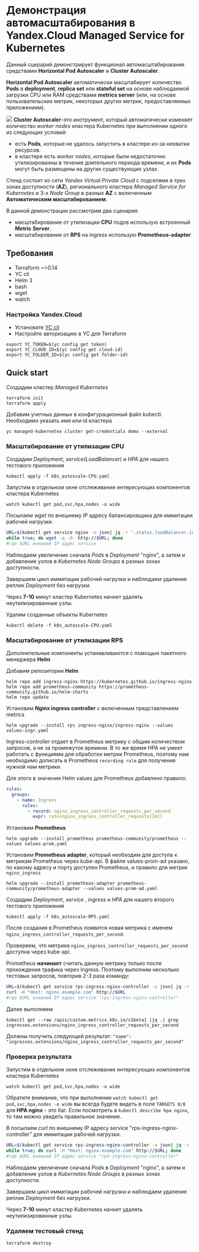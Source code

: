 # Демонстрация автомасштабирования в Yandex.Cloud Managed Service for Kubernetes
Данный сцерарий демонстрирует функционал автомасштабирования средствами **Horizontal Pod Autoscaler** и **Cluster Autoscaler**. 

**Horizontal Pod Autoscaler** автоматически масштабирует количество **Pods** в **deployment**, **replica set** или **stateful set** на основе наблюдаемой загрузки CPU или RAM средствами  **metrics server**
(или, на основе пользовательских метрик, некоторых других метрик, предоставляемых приложением).

![](https://d33wubrfki0l68.cloudfront.net/4fe1ef7265a93f5f564bd3fbb0269ebd10b73b4e/1775d/images/docs/horizontal-pod-autoscaler.svg)
**Cluster Autoscaler**-это инструмент, который автоматически изменяет количество *worker nodes* кластера Kubernetes при выполнении одного из следующих условий:

- есть **Pods**, которые не удалось запустить в кластере из-за нехватки ресурсов.
- в кластере есть *worker nodes*, которые были недостаточно утилизированны в течение длительного периода времени, и их **Pods** могут быть размещены на других существующих узлах.


Стенд состоит из сети *Yandex Virtual Private Cloud* с  подсетями в трех зонах доступности (**AZ**), регионального кластера *Managed Service for Kubernetes* и  3-х *Node Group* в разных **AZ** c включенным **Автоматическим масштабированием**.

В данной демонстрации рассмотрим два сценария:
- масштабирование от утилизации **CPU** подов использую встроенный **Metric Server**.
- масштабирование от **RPS** на ingress использую **Prometheus-adapter**

## Требования
- Terraform ~>0.14
- YC cli
- Helm 3
- bash
- wget 
- watch

### Настройка Yandex.Cloud

- Установите [YC cli](https://cloud.yandex.com/docs/cli/quickstart)
- Настройте авторизацию в YC для Terraform
```
export YC_TOKEN=$(yc config get token)
export YC_CLOUD_ID=$(yc config get cloud-id)
export YC_FOLDER_ID=$(yc config get folder-id)
``` 
## Quick start

Создадим кластер *Managed Kubernetes*

```
terraform init
terraform apply
```
Добавим учетных данных в конфигурационный файл kubectl. Необходимо указать имя или id кластера

```
yc managed-kubernetes cluster get-credentials demo --external
```
### Масштабирование от утилизации **CPU**

Создадим *Deployment*, *service(LoadBalanсer)* и *HPA* для нашего тестового приложения

```
kubectl apply -f k8s_autoscale-CPU.yaml
```

Запустим в отдельном окне отслеживание интересующих компонентов кластера Kubernetes

```
watch kubectl get pod,svc,hpa,nodes -o wide
```
Посылаем *wget* по внешнему IP адресу балансировщика для иммитации рабочей нагрузки.

```bash
URL=$(kubectl get service nginx -o json| jq -r '.status.loadBalancer.ingress[0].ip')
while true; do wget -q -O- http://$URL; done     
#где $URL внешней IP адрес service
```
Наблюдаем увеличение сначала *Pods* в *Deployment* "nginx", а затем и добавление узлов в *Kubernetes Node Groups* в разных зонах доступности.

Завершаем цикл иммитации рабочей нагрузки и наблюдаем удаление реплик *Deployment* без нагрузки.

Через **7-10** минут кластер Kubernetes начнет удалять неутилизированные узлы.

Удалим созданные объекты Kubernetes

```
kubectl delete -f k8s_autoscale-CPU.yaml

```

### Масштабирование от утилизации **RPS**

Дополнительные компоненты устанавливаются с помощью пакетного менеджера **Helm**

Добавим репозитории **Helm**

```
helm repo add ingress-nginx https://kubernetes.github.io/ingress-nginx
helm repo add prometheus-community https://prometheus-community.github.io/helm-charts
helm repo update
```
Установим **Nginx ingress controller** с включенным представлением metrics

```
helm upgrade --install rps ingress-nginx/ingress-nginx --values values-ingr.yaml
```
Ingress-controller отдает в Prometheus метрику с общим количеством запросов, а не за промежуток времени. В то же время HPA не умеет работать с функциями для обработки метрик Prometheus, поэтому нам необходимо дописать в Prometheus `recording rule` для получения нужной нам метрики.

Для этого в значения Helm values для Prometheus добавлено правило:

```yaml
rules:
  groups:
    - name: Ingress
      rules:
        - record: nginx_ingress_controller_requests_per_second
          expr: rate(nginx_ingress_controller_requests[2m])
```
Установим **Prometheus** 

```
helm upgrade --install prometheus prometheus-community/prometheus --values values-prom.yaml
```
Установим **Prometheus adapter**, который необходим для доступа к метрикам Prometheus через kube-api. В файле values-prom-ad указано, по какому адресу и порту доступен Prometheus, и правило для метрик `nginx_ingress`
```
helm upgrade --install prometheus-adapter prometheus-community/prometheus-adapter --values values-prom-ad.yaml
```
Создадим *Deployment*, *service* , *ingress* и *HPA* для нашего второго тестового приложения

```
kubectl apply -f k8s_autoscale-RPS.yaml
```

После создания в Prometheus появится новая метрика с именем `nginx_ingress_controller_requests_per_second`.

Проверяем, что метрика `nginx_ingress_controller_requests_per_second` доступна через kube-api.

Prometheus **начинает** считать данную метрику только после прохождения трафика через Ingress. Поэтому выполним несколько тестовых запросов, повторив 2-3 раза команду:

```bash
URL=$(kubectl get service rps-ingress-nginx-controller -o json| jq -r '.status.loadBalancer.ingress[0].ip')
curl -H "Host: nginx.example.com" http://$URL
#где $URL внешней IP адрес service "rps-ingress-nginx-controller"
```
Далее выполняем
```
kubectl get --raw /apis/custom.metrics.k8s.io/v1beta1 |jq .| grep ingresses.extensions/nginx_ingress_controller_requests_per_second        

```
Должны получить следующий результат: `"name": "ingresses.extensions/nginx_ingress_controller_requests_per_second"`

### Проверка результата

Запустим в отдельном окне отслеживание интересующих компонентов кластера Kubernetes

```
watch kubectl get pod,svc,hpa,nodes -o wide
```
Обратите внимание, что при выполнении `watch kubectl get pod,svc,hpa,nodes -o wide` вы всегда будете видеть в поле `TARGETS 0/0` для **HPA nginx** - это баг. Если посмотреть в `kubectl describe hpa nginx`, то там можно увидеть правильное значение.

В посылаем *curl* по внешнему IP адресу service "rps-ingress-nginx-controller" для иммитации рабочей нагрузки.

```bash
URL=$(kubectl get service rps-ingress-nginx-controller -o json| jq -r '.status.loadBalancer.ingress[0].ip')
while true; do curl -H "Host: nginx.example.com" http://$URL; done
#где $URL внешней IP адрес service "rps-ingress-nginx-controller"
```


Наблюдаем увеличение сначала *Pods* в *Deployment* "nginx", а затем и добавление узлов в *Kubernetes Node Groups* в разных зонах доступности.

Завершаем цикл иммитации рабочей нагрузки и наблюдаем удаление реплик *Deployment* без нагрузки.

Через **7-10** минут кластер Kubernetes начнет удалять неутилизированные узлы.

### Удаляем тестовый стенд
```
terraform destroy
```
